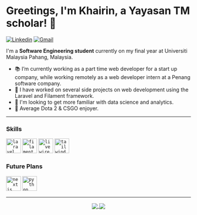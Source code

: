 <!-- Greeting -->
# Greetings, I'm Khairin, a Yayasan TM scholar! :wave:

[![Linkedin](https://img.shields.io/badge/-khairinchan-blue?style=flat&logo=Linkedin&logoColor=white)](https://www.linkedin.com/in/khairin-chan-35040b187/)
[![Gmail](https://img.shields.io/badge/-khairin13chan@gmail.com-c14438?style=flat&logo=Gmail&logoColor=white)](mailto:khairin13chan@gmail.com)

<!--Introduction -->
I'm a **Software Engineering student** currently on my final year at Universiti Malaysia Pahang, Malaysia.

- 📚 I’m currently working as a part time web developer for a start up company, while working remotely as a web developer intern at a Penang software company.
- 🐝 I have worked on several side projects on web development using the Laravel and Filament framework.
- 🌱 I'm looking to get more familiar with data science and analytics.
- 🍰 Average Dota 2 & CSGO enjoyer.

---

### Skills
<code><a href="https://laravel.com/"><img height="40" src="https://laravel.com/img/logomark.min.svg" alt="laravel logo" /></a></code>
<code><a href="https://filamentphp.com/"><img height="40" src="https://avatars.githubusercontent.com/u/64450473?s=200&v=4" alt="filament logo" /></a></code>
<code><a href="https://laravel-livewire.com/"><img height="40" src="https://laravelnews.s3.amazonaws.com/images/laravel-livewire.png?w=1366&h=692.22972972973&q=90&auto=format&fit=crop" alt="livewire logo" /></a></code>
<code><a href="https://tailwindcss.com/"><img height="40" src="https://upload.wikimedia.org/wikipedia/commons/thumb/d/d5/Tailwind_CSS_Logo.svg/2048px-Tailwind_CSS_Logo.svg.png" alt="tailwind logo" /></a></code>

### Future Plans
<code><a href="https://nextjs.org/"><img height="40" src="https://www.svgrepo.com/show/354113/nextjs-icon.svg" alt="nextjs logo" /></a></code>
<code><a href="https://www.python.org/"><img height="40" src="https://upload.wikimedia.org/wikipedia/commons/thumb/c/c3/Python-logo-notext.svg/1869px-Python-logo-notext.svg.png" alt="python logo" /></a></code>

---
  
<div align="center"> 
  <a href="">
    <img align="center" src="https://github-readme-stats-sigma-five.vercel.app/api?username=khrnchn&show_icons=true&include_all_commits=true&count_private=true&theme=react&line_height=40" />
  </a>
  <a href="">
    <img align="center" src="https://github-readme-stats.vercel.app/api/top-langs/?username=khrnchn&theme=react&line_height=40&hide=css"/>
  </a>
</div>


